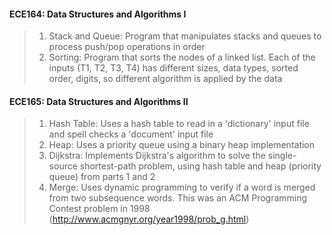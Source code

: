 #### ECE164: Data Structures and Algorithms I
> 1. Stack and Queue: Program that manipulates stacks and queues to process push/pop operations in order
> 2. Sorting: Program that sorts the nodes of a linked list. Each of the inputs (T1, T2, T3, T4) has different sizes, data types, sorted order, digits, so different algorithm is applied by the data

#### ECE165: Data Structures and Algorithms II
> 1. Hash Table: Uses a hash table to read in a 'dictionary' input file and spell checks a 'document' input file
> 2. Heap: Uses a priority queue using a binary heap implementation
> 3. Dijkstra: Implements Dijkstra's algorithm to solve the single-source shortest-path problem, using hash table and heap (priority queue) from parts 1 and 2
> 4. Merge: Uses dynamic programming to verify if a word is merged from two subsequence words. This was an ACM Programming Contest problem in 1998 (http://www.acmgnyr.org/year1998/prob_g.html)
